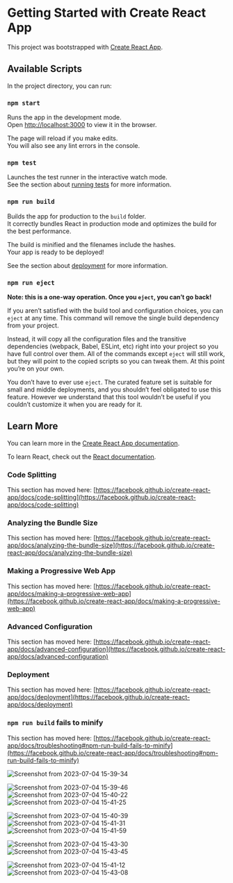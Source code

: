 # Getting Started with Create React App

This project was bootstrapped with [Create React App](https://github.com/facebook/create-react-app).

## Available Scripts

In the project directory, you can run:

### `npm start`

Runs the app in the development mode.\
Open [http://localhost:3000](http://localhost:3000) to view it in the browser.

The page will reload if you make edits.\
You will also see any lint errors in the console.

### `npm test`

Launches the test runner in the interactive watch mode.\
See the section about [running tests](https://facebook.github.io/create-react-app/docs/running-tests) for more information.

### `npm run build`

Builds the app for production to the `build` folder.\
It correctly bundles React in production mode and optimizes the build for the best performance.

The build is minified and the filenames include the hashes.\
Your app is ready to be deployed!

See the section about [deployment](https://facebook.github.io/create-react-app/docs/deployment) for more information.

### `npm run eject`

**Note: this is a one-way operation. Once you `eject`, you can’t go back!**

If you aren’t satisfied with the build tool and configuration choices, you can `eject` at any time. This command will remove the single build dependency from your project.

Instead, it will copy all the configuration files and the transitive dependencies (webpack, Babel, ESLint, etc) right into your project so you have full control over them. All of the commands except `eject` will still work, but they will point to the copied scripts so you can tweak them. At this point you’re on your own.

You don’t have to ever use `eject`. The curated feature set is suitable for small and middle deployments, and you shouldn’t feel obligated to use this feature. However we understand that this tool wouldn’t be useful if you couldn’t customize it when you are ready for it.

## Learn More

You can learn more in the [Create React App documentation](https://facebook.github.io/create-react-app/docs/getting-started).

To learn React, check out the [React documentation](https://reactjs.org/).

### Code Splitting

This section has moved here: [https://facebook.github.io/create-react-app/docs/code-splitting](https://facebook.github.io/create-react-app/docs/code-splitting)

### Analyzing the Bundle Size

This section has moved here: [https://facebook.github.io/create-react-app/docs/analyzing-the-bundle-size](https://facebook.github.io/create-react-app/docs/analyzing-the-bundle-size)

### Making a Progressive Web App

This section has moved here: [https://facebook.github.io/create-react-app/docs/making-a-progressive-web-app](https://facebook.github.io/create-react-app/docs/making-a-progressive-web-app)

### Advanced Configuration

This section has moved here: [https://facebook.github.io/create-react-app/docs/advanced-configuration](https://facebook.github.io/create-react-app/docs/advanced-configuration)

### Deployment

This section has moved here: [https://facebook.github.io/create-react-app/docs/deployment](https://facebook.github.io/create-react-app/docs/deployment)

### `npm run build` fails to minify

This section has moved here: [https://facebook.github.io/create-react-app/docs/troubleshooting#npm-run-build-fails-to-minify](https://facebook.github.io/create-react-app/docs/troubleshooting#npm-run-build-fails-to-minify)

![Screenshot from 2023-07-04 15-39-34](https://github.com/amit2111github/chat-app-frontend/assets/72341567/9d689528-22b8-4428-a4e2-237eb150e7b2)

![Screenshot from 2023-07-04 15-39-46](https://github.com/amit2111github/chat-app-frontend/assets/72341567/26752564-b878-4c0b-9c0a-2adb139bc623)
![Screenshot from 2023-07-04 15-40-22](https://github.com/amit2111github/chat-app-frontend/assets/72341567/ebb29ac8-919a-4fce-bb69-57c4096f719e)
![Screenshot from 2023-07-04 15-41-25](https://github.com/amit2111github/chat-app-frontend/assets/72341567/71f76bbc-8af8-4b12-b786-b844b664d32d)

![Screenshot from 2023-07-04 15-40-39](https://github.com/amit2111github/chat-app-frontend/assets/72341567/52bb3d7e-2d7e-4009-b4d1-65b35d41dd5d)
![Screenshot from 2023-07-04 15-41-31](https://github.com/amit2111github/chat-app-frontend/assets/72341567/e2dd40fd-3ff3-4a5a-a250-a4853af681fe)
![Screenshot from 2023-07-04 15-41-59](https://github.com/amit2111github/chat-app-frontend/assets/72341567/1b2adfff-b65e-4304-ae5d-d53bacec9d4f)

![Screenshot from 2023-07-04 15-43-30](https://github.com/amit2111github/chat-app-frontend/assets/72341567/2d80f9b8-349b-475c-962d-00f002e94fa0)
![Screenshot from 2023-07-04 15-43-45](https://github.com/amit2111github/chat-app-frontend/assets/72341567/41f9c941-e068-422a-95bd-77e2f92dbbad)

![Screenshot from 2023-07-04 15-41-12](https://github.com/amit2111github/chat-app-frontend/assets/72341567/cdc76dd8-8acd-496a-9425-977d0047b62f)
![Screenshot from 2023-07-04 15-43-08](https://github.com/amit2111github/chat-app-frontend/assets/72341567/78ab1a74-37da-47e0-b59d-40c1e26d8738)


